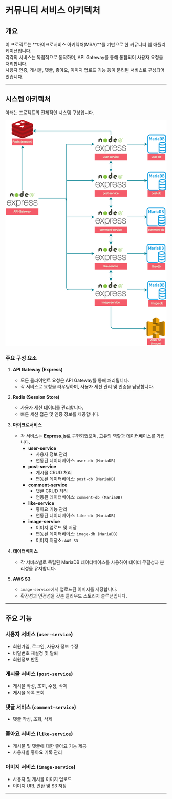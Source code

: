 # 커뮤니티 서비스 아키텍처

## 개요
이 프로젝트는 **마이크로서비스 아키텍처(MSA)**를 기반으로 한 커뮤니티 웹 애플리케이션입니다.  
각각의 서비스는 독립적으로 동작하며, API Gateway를 통해 통합되어 사용자 요청을 처리합니다.  
사용자 인증, 게시물, 댓글, 좋아요, 이미지 업로드 기능 등이 분리된 서비스로 구성되어 있습니다.

---

## 시스템 아키텍처
아래는 프로젝트의 전체적인 시스템 구성입니다.

![img](./docs/image/community.drawio.png)

### 주요 구성 요소
1. **API Gateway (Express)**
   - 모든 클라이언트 요청은 API Gateway를 통해 처리됩니다.
   - 각 서비스로 요청을 라우팅하며, 사용자 세션 관리 및 인증을 담당합니다.

2. **Redis (Session Store)**
   - 사용자 세션 데이터를 관리합니다.
   - 빠른 세션 접근 및 인증 정보를 제공합니다.

3. **마이크로서비스**
   - 각 서비스는 **Express.js**로 구현되었으며, 고유의 역할과 데이터베이스를 가집니다.
     - **user-service**
       - 사용자 정보 관리
       - 연동된 데이터베이스: `user-db (MariaDB)`
     - **post-service**
       - 게시물 CRUD 처리
       - 연동된 데이터베이스: `post-db (MariaDB)`
     - **comment-service**
       - 댓글 CRUD 처리
       - 연동된 데이터베이스: `comment-db (MariaDB)`
     - **like-service**
       - 좋아요 기능 관리
       - 연동된 데이터베이스: `like-db (MariaDB)`
     - **image-service**
       - 이미지 업로드 및 저장
       - 연동된 데이터베이스: `image-db (MariaDB)`
       - 이미지 저장소: `AWS S3`

4. **데이터베이스**
   - 각 서비스별로 독립된 MariaDB 데이터베이스를 사용하여 데이터 무결성과 분리성을 유지합니다.

5. **AWS S3**
   - `image-service`에서 업로드된 이미지를 저장합니다.
   - 확장성과 안정성을 갖춘 클라우드 스토리지 솔루션입니다.

---

## 주요 기능
### 사용자 서비스 (`user-service`)
- 회원가입, 로그인, 사용자 정보 수정
- 비밀번호 재설정 및 탈퇴
- 회원정보 반환

### 게시물 서비스 (`post-service`)
- 게시물 작성, 조회, 수정, 삭제
- 게시물 목록 조회

### 댓글 서비스 (`comment-service`)
- 댓글 작성, 조회, 삭제

### 좋아요 서비스 (`like-service`)
- 게시물 및 댓글에 대한 좋아요 기능 제공
- 사용자별 좋아요 기록 관리

### 이미지 서비스 (`image-service`)
- 사용자 및 게시물 이미지 업로드
- 이미지 URL 반환 및 S3 저장

---